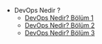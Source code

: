 * DevOps Nedir ?
    * [DevOps Nedir? Bölüm 1](DevOpsNedir-Bolum-1.md#Bolum-1)
    * [DevOps Nedir? Bölüm 2](DevOpsNedir-Bolum-2.md#Bolum-2)
    * [DevOps Nedir? Bölüm 3](DevOpsNedir-Bolum-3.md#Bolum-3)
